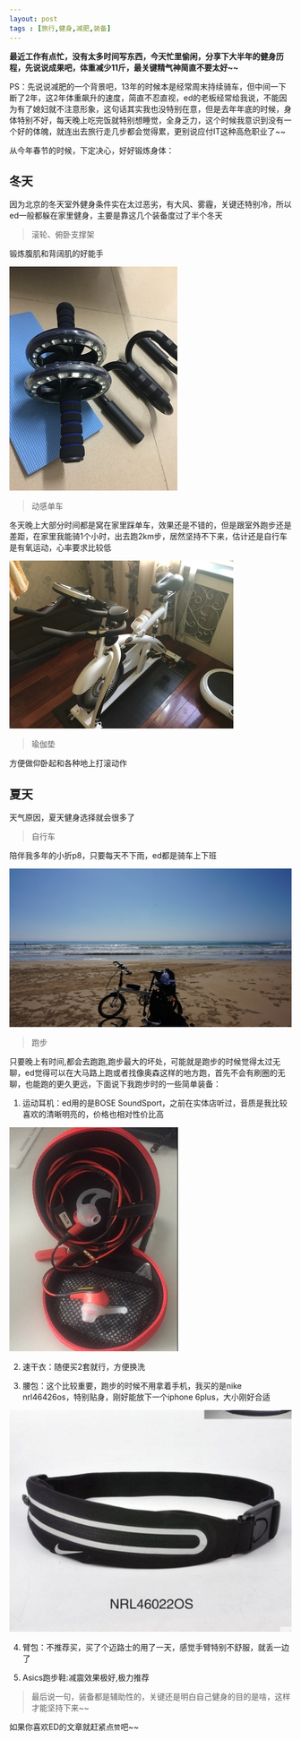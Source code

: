 ```yaml
---
layout: post
tags : [旅行,健身,减肥,装备]
---
```


**最近工作有点忙，没有太多时间写东西，今天忙里偷闲，分享下大半年的健身历程，先说说成果吧，体重减少11斤，最关键精气神简直不要太好~~**

PS：先说说减肥的一个背景吧，13年的时候本是经常周末持续骑车，但中间一下断了2年，这2年体重飙升的速度，简直不忍直视，ed的老板经常给我说，不能因为有了媳妇就不注意形象，这句话其实我也没特别在意，但是去年年底的时候，身体特别不好，每天晚上吃完饭就特别想睡觉，全身乏力，这个时候我意识到没有一个好的体魄，就连出去旅行走几步都会觉得累，更别说应付IT这种高危职业了~~

从今年春节的时候，下定决心，好好锻炼身体：

## 冬天

因为北京的冬天室外健身条件实在太过恶劣，有大风、雾霾，关键还特别冷，所以ed一般都躲在家里健身，主要是靠这几个装备度过了半个冬天

> 滚轮、俯卧支撑架

锻炼腹肌和背阔肌的好能手

<img class='pic' src='/assets/articles/2016-09-07/gunlun.jpg' />

> 动感单车

冬天晚上大部分时间都是窝在家里踩单车，效果还是不错的，但是跟室外跑步还是差距，在家里我能骑1个小时，出去跑2km步，居然坚持不下来，估计还是自行车是有氧运动，心率要求比较低

<img class='pic' src='/assets/articles/2016-09-07/bike.jpg' />

> 瑜伽垫

方便做仰卧起和各种地上打滚动作

## 夏天
天气原因，夏天健身选择就会很多了

> 自行车

陪伴我多年的小折p8，只要每天不下雨，ed都是骑车上下班

<img class='pic' src='/assets/articles/2016-09-07/p8.jpg' />


> 跑步

只要晚上有时间,都会去跑跑,跑步最大的坏处，可能就是跑步的时候觉得太过无聊，ed觉得可以在大马路上跑或者找像奥森这样的地方跑，首先不会有刷圈的无聊，也能跑的更久更远，下面说下我跑步时的一些简单装备：

1. 运动耳机：ed用的是BOSE SoundSport，之前在实体店听过，音质是我比较喜欢的清晰明亮的，价格也相对性价比高

<img class='pic' src='/assets/articles/2016-09-07/erji.jpg' />

2. 速干衣：随便买2套就行，方便换洗

3. 腰包：这个比较重要，跑步的时候不用拿着手机，我买的是nike nrl46426os，特别贴身，刚好能放下一个iphone 6plus，大小刚好合适

<img class='pic' src='/assets/articles/2016-09-07/bag.png' />

4. 臂包：不推荐买，买了个迈路士的用了一天，感觉手臂特别不舒服，就丢一边了

5. Asics跑步鞋:减震效果极好,极力推荐


> 最后说一句，装备都是辅助性的，关键还是明白自己健身的目的是啥，这样才能坚持下来~~


如果你喜欢ED的文章就赶紧点`赞`吧~~
